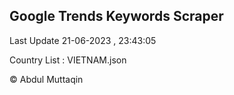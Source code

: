 

## Google Trends Keywords Scraper 
 
Last Update 21-06-2023 , 23:43:05

Country List :
VIETNAM.json



© Abdul Muttaqin 
